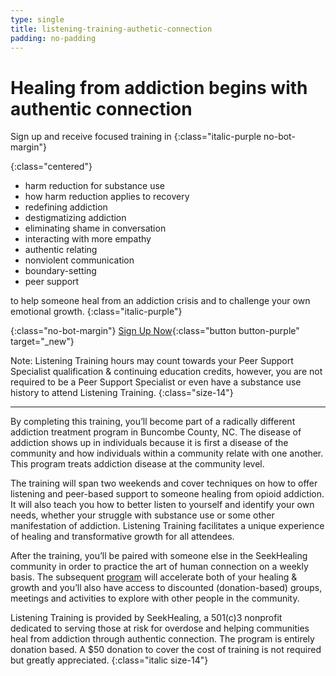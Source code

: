 ```yaml
---
type: single
title: listening-training-authetic-connection
padding: no-padding
---
```


# <span class="emphasized-header">Healing</span> from <span class="emphasized-header">addiction</span> begins with <span class="emphasized-header">authentic connection</span>


Sign up and receive focused training in
{:class="italic-purple no-bot-margin"}

{:class="centered"}
- harm reduction for substance use
- how harm reduction applies to recovery
- redefining addiction
- destigmatizing addiction
- eliminating shame in conversation
- interacting with more empathy
- authentic relating
- nonviolent communication
- boundary-setting
- peer support

to help someone heal from an addiction crisis and to challenge your own emotional growth.
{:class="italic-purple"}

{:class="no-bot-margin"}
[Sign Up Now](https://mailchi.mp/b384804f5c90/seekhealing){:class="button button-purple" target="_new"}

Note: Listening Training hours may count towards your Peer Support Specialist qualification & continuing education credits, however, you are not required to be a Peer Support Specialist or even have a substance use history to attend Listening Training.
{:class="size-14"}

<hr>

By completing this training, you’ll become part of a radically different addiction treatment program in Buncombe County, NC. The disease of addiction shows up in individuals because it is first a disease of the community and how individuals within a community relate with one another. This program treats addiction disease at the community level.

The training will span two weekends and cover techniques on how to offer listening and peer-based support to someone healing from opioid addiction. It will also teach you how to better listen to yourself and identify your own needs, whether your struggle with substance use or some other manifestation of addiction. Listening Training facilitates a unique experience of healing and transformative growth for all attendees.

After the training, you’ll be paired with someone else in the SeekHealing community in order to practice the art of human connection on a weekly basis. The subsequent [program](/heal/) will accelerate both of your healing & growth and you’ll also have access to discounted (donation-based) groups, meetings and activities to explore with other people in the community.

Listening Training is provided by SeekHealing, a 501(c)3 nonprofit dedicated to serving those at risk for overdose and helping communities heal from addiction through authentic connection. The program is entirely donation based. A $50 donation to cover the cost of training is not required but greatly appreciated.
{:class="italic size-14"}